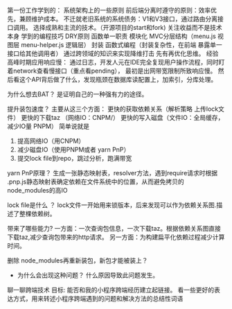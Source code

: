 第一份工作学到的：
系统架构上的一些原则
    前后端分离时遵守的原则：效率优先，兼顾维护成本。
    不迁就老旧系统的系统债务：V1和V3接口，通过路由分离接口调用。
    选择成熟和主流的技术。（开源项目的start和fork)
    关注收益而不是技术本身
学到的编程技巧
    DRY原则
    函数单一职责
    模块化 MVC分层结构（menu.js 视图层 menu-helper.js 逻辑层）
    封装
    函数式编程（封装复杂性，在前端 暴露单一接口给其他调用者）
    通过跨领域的知识来实现降维打击
    先有再优化思维。
经验
    高峰时期应用响应慢：
        通过日志，开发人元在IDE完全复现用户操作流程，同时盯着network查看慢接口（重点看pending），
        最初是出网带宽限制所致响应慢。
        然后看这个API背后做了什么，发现瓶颈在数据库读配置上，加索引，分库处理。


为什么想去BAT？
是证明自己的一种强有力的途径。


提升装包速度？
主要从这三个方面：
更快的获取依赖关系（解析策略 上传lock文件）
更快的下载taz （网络IO：CNPM/）
更快的写入磁盘（文件IO：全局缓存，减少IO量 PNPM）
简单说就是
1. 提高网络IO（用CNPM）
2. 减少磁盘IO（使用PNPM或者 yarn PnP） 
3. 提交lock file到repo，跳过分析，跑满带宽


yarn PnP原理？
生成一张静态映射表，resolver方法，遇到require请求时根据 .pnp.js静态映射表确定依赖在文件系统中的位置，从而避免拷贝的node_modules的高IO


lock file是什么 ？ 
lock文件一开始用来锁版本，后来发现可以作为依赖关系图.描述了整棵依赖树。

带来了哪些能力?
一方面：一次查询包信息，一次下载taz。根据依赖关系图直接下载taz,减少查询包带来的http请求。
另一方面：为构建扁平化依赖过程减少计算时间。

删除 node_modules再重新装包，新包才能被装上？
- 为什么会出现这种问题？ 什么原因导致此问题发生。

聊一聊跨端技术
目标:
能否和我的小程序跨端经历建立起链接。
看一些更好的表达方式，用来转述小程序跨端遇到的问题和解决方法的总结性词语